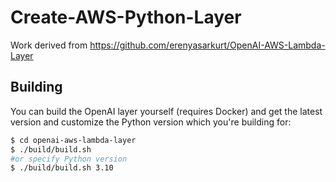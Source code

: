# Create-AWS-Python-Layer

Work derived from https://github.com/erenyasarkurt/OpenAI-AWS-Lambda-Layer

## Building

You can build the OpenAI layer yourself (requires Docker) and get the latest version and customize the Python version which you're building for:

```bash
$ cd openai-aws-lambda-layer
$ ./build/build.sh
#or specify Python version
$ ./build/build.sh 3.10
```

